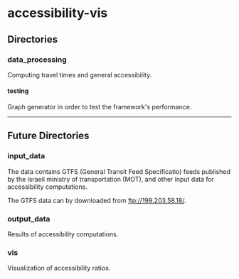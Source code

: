# accessibility-vis

## Directories

### data_processing
Computing travel times and general accessibility.
#### testing
Graph generator in order to test the framework's performance.

---

## Future Directories

### input_data
The data contains GTFS (General Transit Feed Specificatio) feeds published by the israeli ministry of transportation (MOT), and other input data for accessibility computations. 

The GTFS data can by downloaded from ftp://199.203.58.18/.

### output_data
Results of accessibility computations.

### vis
Visualization of accessibility ratios.
